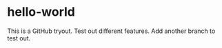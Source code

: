 # hello-world
This is a GitHub tryout. Test out different features.
Add another branch to test out.
